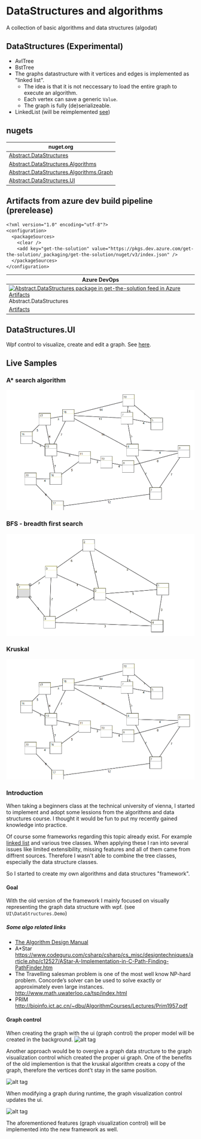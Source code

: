 # DataStructures and algorithms

A collection of basic algorithms and data structures (algodat)

## DataStructures (Experimental)

- AvlTree
- BstTree
- The graphs datastructure with it vertices and edges is implemented as "linked list". 
  - The idea is that it is not neccessary to load the entire graph to execute an algorithm.
  - Each vertex can save a generic `Value`.
  - The graph is fully (de)serializeable.
- LinkedList (will be reimplemented [see](https://github.com/mfe-/Abstract.DataStructures.Algorithms/issues/3))

## nugets

| nuget.org | 
| ------------- |
| [Abstract.DataStructures](https://www.nuget.org/packages/Abstract.DataStructures) |  
| [Abstract.DataStructures.Algorithms](https://www.nuget.org/packages/Abstract.DataStructures.Algorithms) | 
| [Abstract.DataStructures.Algorithms.Graph](https://www.nuget.org/packages/Abstract.DataStructures.Algorithms.Graph) |
| [Abstract.DataStructures.UI](https://www.nuget.org/packages/Abstract.DataStructures.UI) | 

## Artifacts from azure dev build pipeline (prerelease)

```
<?xml version="1.0" encoding="utf-8"?>
<configuration>
  <packageSources>
    <clear />
    <add key="get-the-solution" value="https://pkgs.dev.azure.com/get-the-solution/_packaging/get-the-solution/nuget/v3/index.json" />
  </packageSources>
</configuration>
```

| Azure DevOps      | 
| ------------- |
| [![Abstract.DataStructures package in get-the-solution feed in Azure Artifacts](https://feeds.dev.azure.com/get-the-solution/_apis/public/Packaging/Feeds/3bf81259-ccfe-4071-b8f8-bb5f44d4a8fb/Packages/b00eb17d-cec3-4152-9fa2-d4ac8dba11ab/Badge)](https://dev.azure.com/get-the-solution/get-the-solution/_packaging?_a=package&feed=3bf81259-ccfe-4071-b8f8-bb5f44d4a8fb&package=b00eb17d-cec3-4152-9fa2-d4ac8dba11ab&preferRelease=true) Abstract.DataStructures  |  
| [Artifacts](https://dev.azure.com/get-the-solution/get-the-solution/_packaging?_a=feed&feed=get-the-solution) |

## DataStructures.UI

Wpf control to visualize, create and edit a graph. See [here](https://github.com/mfe-/Abstract.DataStructures.Algorithms/blob/master/UI/DataStructures.UI/Readme.md).

## Live Samples

### A* search algorithm
![alt text](https://raw.githubusercontent.com/mfe-/Abstract.DataStructures.Algorithms/master/astar.gif)

### BFS - breadth first search
![alt text](https://raw.githubusercontent.com/mfe-/Abstract.DataStructures.Algorithms/master/BreadthFirstSearch.gif)

### Kruskal
![alt text](https://raw.githubusercontent.com/mfe-/Abstract.DataStructures.Algorithms/master/kruskal.gif)

### Introduction

When taking a beginners class at the technical university of vienna, I started to 
implement and adopt some lessions from the algorithms and data structures course.
I thought it would be fun to put my recently gained knowledge into practice.

Of course some frameworks regarding this topic already exist. For example
[linked list](https://msdn.microsoft.com/en-us/library/he2s3bh7(v=vs.110).aspx) and various tree classes.
When applying these I ran into several issues like limited extensibility, missing features and all of them came from diffrent sources. Therefore I wasn't able to combine the tree classes, especially the data structure classes.

So I started to create my own algorithms and data structures "framework".

#### Goal

With the old version of the framework I mainly focused on visually representing the graph data structure with wpf. (see `UI\DataStructures.Demo`)

##### Some algo related links

- [The Algorithm Design Manual](https://link.springer.com/book/10.1007%2F978-1-84800-070-4)
- A*Star https://www.codeguru.com/csharp/csharp/cs_misc/designtechniques/article.php/c12527/AStar-A-Implementation-in-C-Path-Finding-PathFinder.htm
- The Travelling salesman problem is one of the most well know NP-hard problem. Concorde’s solver can be used to solve exactly or approximately even large instances. <http://www.math.uwaterloo.ca/tsp/index.html>
- PRIM <http://bioinfo.ict.ac.cn/~dbu/AlgorithmCourses/Lectures/Prim1957.pdf>

#### Graph control

When creating the graph with the ui (graph control) the proper model will be created in the background. 
![alt tag](http://i.imgur.com/4WS122c.gif)

Another approach would be to overgive a graph data structure to the graph visualization control which created the proper ui graph.
One of the benefits of the old implemention is that the kruskal algorithm creats a copy of the graph, therefore the vertices dont't stay in the same position.

![alt tag](http://i.imgur.com/6KQueHc.gif)

When modifying a graph during runtime, the graph visualization control updates the ui. 

![alt tag](http://i.imgur.com/M1YcpDV.gif)

The aforementioned features (graph visualization control) will be implemented into the new framework as well.
